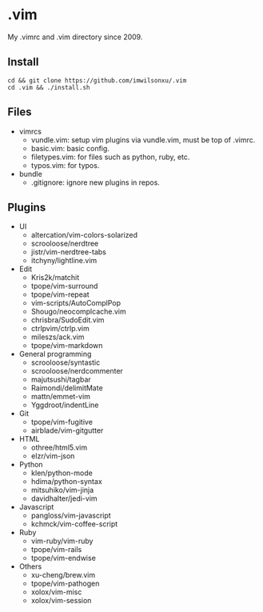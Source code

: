 # .vim

My .vimrc and .vim directory since 2009.

## Install

    cd && git clone https://github.com/imwilsonxu/.vim
    cd .vim && ./install.sh

## Files

* vimrcs
    * vundle.vim: setup vim plugins via vundle.vim, must be top of .vimrc.
    * basic.vim: basic config.
    * filetypes.vim: for files such as python, ruby, etc.
    * typos.vim: for typos.
* bundle
    * .gitignore: ignore new plugins in repos.

## Plugins

* UI
    * altercation/vim-colors-solarized
    * scrooloose/nerdtree
    * jistr/vim-nerdtree-tabs
    * itchyny/lightline.vim
* Edit
    * Kris2k/matchit
    * tpope/vim-surround
    * tpope/vim-repeat
    * vim-scripts/AutoComplPop
    * Shougo/neocomplcache.vim
    * chrisbra/SudoEdit.vim
    * ctrlpvim/ctrlp.vim
    * mileszs/ack.vim
    * tpope/vim-markdown
* General programming
    * scrooloose/syntastic
    * scrooloose/nerdcommenter
    * majutsushi/tagbar
    * Raimondi/delimitMate
    * mattn/emmet-vim
	* Yggdroot/indentLine
* Git
    * tpope/vim-fugitive
    * airblade/vim-gitgutter
* HTML
    * othree/html5.vim
    * elzr/vim-json
* Python
    * klen/python-mode
    * hdima/python-syntax
    * mitsuhiko/vim-jinja
    * davidhalter/jedi-vim
* Javascript
    * pangloss/vim-javascript
    * kchmck/vim-coffee-script
* Ruby
    * vim-ruby/vim-ruby
    * tpope/vim-rails
    * tpope/vim-endwise
* Others
    * xu-cheng/brew.vim
    * tpope/vim-pathogen
    * xolox/vim-misc
    * xolox/vim-session
